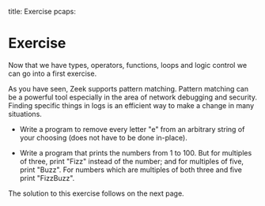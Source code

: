 title: Exercise
pcaps:

Exercise
==========================

Now that we have types, operators, functions, loops and logic control we can 
go into a first exercise.

As you have seen, Zeek supports pattern matching. 
Pattern matching can be a powerful tool especially in the area of network debugging and security.
Finding specific things in logs is an efficient way to make a change in many situations.

*  Write a program to remove every letter "e" from an arbitrary string
   of your choosing (does not have to be done in-place).

*  Write a program that prints the numbers from 1 to 100. But for
   multiples of three, print "Fizz" instead of the number; and for 
   multiples of five, print "Buzz". For numbers which are multiples of
   both three and five print "FizzBuzz".

The solution to this exercise follows on the next page.
